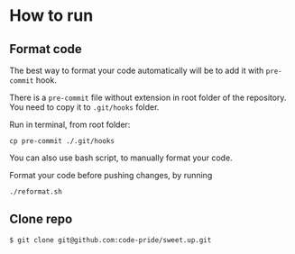 #  How to run


## Format code

The best way to format your code automatically will be to add it with `pre-commit` hook.

There is a `pre-commit` file without extension in root folder of the repository. You need to copy it to `.git/hooks` folder.

Run in terminal, from root folder:

```
cp pre-commit ./.git/hooks
```

You can also use bash script, to manually format your code.

Format your code before pushing changes, by running

```
./reformat.sh
```


## Clone repo
```
$ git clone git@github.com:code-pride/sweet.up.git 
```





